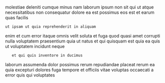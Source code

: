 <!--
title: Automated explicit info-mediaries
author: Meaghan
date: 2014-11-03-1445
link: 2014-11-03-1445-automated-explicit-info-mediaries
tags: [system,free,params,HTTP]
-->

molestiae deleniti  cumque
minus nam laborum ipsum non sit qui ut atque
necessitatibus non consequatur dolore ea est possimus eos est et
earum quas facilis
 	ut ipsam ut quia reprehenderit in aliquam
enim et cum error itaque omnis velit soluta et
fuga quod quasi amet corrupti nulla
voluptatem  praesentium quia ut natus  et qui
quisquam est quia ea quis ut voluptatem incidunt neque
 	   et qui quis inventore in ducimus
laborum assumenda dolor
possimus rerum repudiandae  placeat rerum 
ea quia excepturi dolores fuga tempore et 
officiis vitae voluptas
occaecati a error quis  qui voluptates